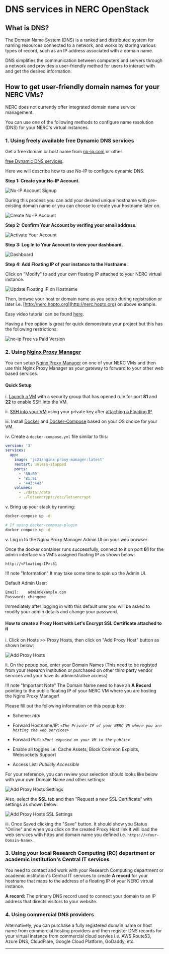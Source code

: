 
# DNS services in NERC OpenStack

## What is DNS?

The Domain Name System (DNS) is a ranked and distributed system for naming resources
connected to a network, and works by storing various types of record, such as an
IP address associated with a domain name.

DNS simplifies the communication between computers and servers through a network
and provides a user-friendly method for users to interact with and get the desired
information.

## How to get user-friendly domain names for your NERC VMs?

NERC does not currently offer integrated domain name service management.

You can use one of the following methods to configure name resolution (DNS) for
your NERC's virtual instances.

### 1. Using freely available free Dynamic DNS services

Get a free domain or host name from [no-ip.com](https://www.noip.com/) or other

[free Dynamic DNS services](https://www.makeuseof.com/tag/5-best-dynamic-dns-providers-can-lookup-free-today/).

Here we will describe how to use No-IP to configure dynamic DNS.

**Step 1: Create your No-IP Account.**

![No-IP Account Signup](images/signup.png)

During this process you can add your desired unique hostname with pre-existing
domain name or you can choose to create your hostname later on.

![Create No-IP Account](images/create-no-ip-account.png)

**Step 2: Confirm Your Account by verifing your email address.**

![Activate Your Account](images/activate-your-account.png)

**Step 3: Log In to Your Account to view your dashboard.**

![Dashboard](images/dashboard.png)

**Step 4: Add Floating IP of your instance to the Hostname.**

Click on "Modify" to add your own floating IP attached to your NERC virtual instance.

![Update Floating IP on Hostname](images/floating-ip-to-hostname.png)

Then, browse your host or domain name as you setup during registration or later
i.e. [http://nerc.hopto.org](http://nerc.hopto.org) on above example.

Easy video tutorial can be found [here](https://www.youtube.com/watch?v=1eeMxhpT868).

Having a free option is great for quick demonstrate your project but this has
the following restrictions:

![no-ip Free vs Paid Version](images/no-ip-free-vs-paid.png)

### 2. Using [Nginx Proxy Manager](https://nginxproxymanager.com/)

You can setup [Nginx Proxy Manager](https://nginxproxymanager.com/) on one of
your NERC VMs and then use this Nginx Proxy Manager as your gateway to forward
to your other web based services.

#### Quick Setup

i. [Launch a VM](https://nerc-project.github.io/nerc-docs/openstack/create-and-connect-to-the-VM/launch-a-VM/)
with a security group that has opened rule for port **81** and **22** to enable
SSH into the VM.

ii. [SSH into your VM](https://nerc-project.github.io/nerc-docs/openstack/create-and-connect-to-the-VM/ssh-to-cloud-VM/)
using your private key after [attaching a Floating IP](https://nerc-project.github.io/nerc-docs/openstack/create-and-connect-to-the-VM/assign-a-floating-IP/).

iii. Install [Docker](https://docs.docker.com/install/) and [Docker-Compose](https://docs.docker.com/compose/install/)
based on your OS choice for your VM.

iv. Create a `docker-compose.yml` file similar to this:

```yaml
version: '3'
services:
  app:
    image: 'jc21/nginx-proxy-manager:latest'
    restart: unless-stopped
    ports:
      - '80:80'
      - '81:81'
      - '443:443'
    volumes:
      - ./data:/data
      - ./letsencrypt:/etc/letsencrypt
```

v. Bring up your stack by running:

```sh
docker-compose up -d

# If using docker-compose-plugin
docker compose up -d
```

v. Log in to the Nginx Proxy Manager Admin UI on your web browser:

Once the docker container runs successfully, connect to it on port **81** for
the admin interface via VM's assigned floating IP as shown below:

`http://<Floating-IP>:81`

!!! note "Information"
    It may take some time to spin up the Admin UI.

Default Admin User:

```sh
Email:    admin@example.com
Password: changeme
```

Immediately after logging in with this default user you will be asked to modify
your admin details and change your password.

#### How to create a Proxy Host with Let's Encrypt SSL Certificate attached to it

i. Click on Hosts >> Proxy Hosts, then click on "Add Proxy Host" button as shown
below:

![Add Proxy Hosts](images/nginx-proxy-manager-proxy-host.png)

ii. On the popup box, enter your Domain Names (This need to be registed from your
research institution or purchased on other third party vendor services and your have
its administrative access)

!!! note "Important Note"
    The Domain Name need to have an **A Record** pointing to the public floating
    IP of your NERC VM where you are hosting the Nginx Proxy Manager!

Please fill out the following information on this popup box:

- Scheme: *http*

- Forward Hostname/IP: *`<The Private-IP of your NERC VM where you are hosting the
web services>`*

- Forward Port: *`<Port exposed on your VM to the public>`*

- Enable all toggles i.e. Cache Assets, Block Common Exploits, Websockets Support

- Access List: *Publicly Accessible*

For your reference, you can review your selection should looks like below with your
own Domain Name and  other settings:

![Add Proxy Hosts Settings](images/nginx-proxy-manager-add-proxy-host.png)

Also, select the **SSL** tab and then "Request a new SSL Certificate" with settings
as shown below:

![Add Proxy Hosts SSL Settings](images/nginx-proxy-manager-ssl-setting.png)

iii. Once Saved clicking the "Save" button. It should show you Status "Online" and
when you click on the created Proxy Host link it will load the web services with
https and domain name you defined i.e. `https://<Your-Domain-Name>`.

### 3. Using your local Research Computing (RC) department or academic institution's Central IT services

You need to contact and work with your Research Computing department or
academic institution's Central IT services to create **A record** for your hostname
that maps to the address of a floating IP of your NERC virtual instance.

**A record:** The primary DNS record used to connect your domain to an IP address
that directs visitors to your website.

### 4. Using commercial DNS providers

Alternatively, you can purchase a fully registered domain name or host name from
commercial hosting providers and then register DNS records for your virtual instance
from commercial cloud servies i.e. AWS Route53, Azure DNS, CloudFlare, Google Cloud
Platform, GoDaddy, etc.

---
